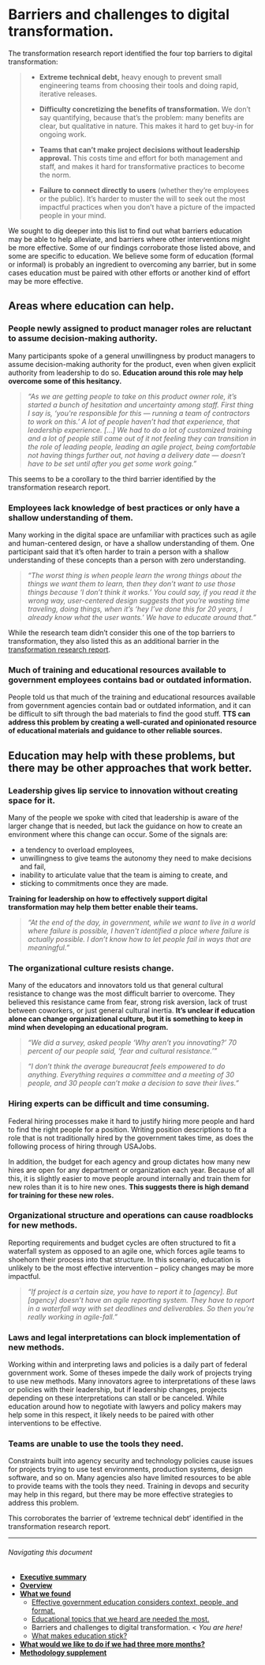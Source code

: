 # Barriers and challenges to digital transformation.

The transformation research report identified the four top barriers to digital transformation: 

> - **Extreme technical debt,** heavy enough to prevent small engineering teams from choosing their tools and doing rapid, iterative releases.
>
> - **Difficulty concretizing the benefits of transformation.** We don’t say quantifying, because that’s the problem: many benefits are clear, but qualitative in nature. This makes it hard to get buy-in for ongoing work.
>
> - **Teams that can’t make project decisions without leadership approval.** This costs time and effort for both management and staff, and makes it hard for transformative practices to become the norm.
>
> - **Failure to connect directly to users** (whether they’re employees or the public). It’s harder to muster the will to seek out the most impactful practices when you don’t have a picture of the impacted people in your mind.

We sought to dig deeper into this list to find out what barriers education may be able to help alleviate, and barriers where other interventions might be more effective. Some of our findings corroborate those listed above, and some are specific to education. We believe some form of education (formal or informal) is probably an ingredient to overcoming any barrier, but in some cases education must be paired with other efforts or another kind of effort may be more effective.

## Areas where education can help.

### People newly assigned to product manager roles are reluctant to assume decision-making authority.

Many participants spoke of  a general unwillingness by product managers to assume decision-making authority for the product, even when given explicit authority from leadership to do so. **Education around this role may help overcome some of this hesitancy.**

> _“As we are getting people to take on this product owner role, it’s started a bunch of hesitation and uncertainty among staff. First thing I say is, ‘you're responsible for this — running a team of contractors to work on this.’ A lot of people haven’t had that experience, that leadership experience. […] We had to do a lot of customized training and a lot of people still came out of it not feeling they can transition in the role of leading people, leading an agile project, being comfortable not having things further out, not having a delivery date — doesn’t have to be set until after you get some work going.”_

This seems to be a corollary to the third barrier identified by the transformation research report. 

### Employees lack knowledge of best practices or only have a shallow understanding of them.

Many working in the digital space are unfamiliar with practices such as agile and human-centered design, or have a shallow understanding of them. One participant said that it’s often harder to train a person with a shallow understanding of these concepts than a person with zero understanding. 

> _“The worst thing is when people learn the wrong things about the things we want them to learn, then they don’t want to use those things because ‘I don’t think it works.’ You could say, if you read it the wrong way, user-centered design suggests that you’re wasting time traveling, doing things, when it’s ‘hey I’ve done this for 20 years, I already know what the user wants.’ We have to educate around that.”_

While the research team didn’t consider this one of the top barriers to transformation, they also listed this as an additional barrier in the [transformation research report](https://github.com/18F/transformation-research/blob/master/preliminary-report.md). 

### Much of training and educational resources available to government employees contains bad or outdated information.

People told us that much of the training and educational resources available from government agencies contain bad or outdated information, and it can be difficult to sift through the bad materials to find the good stuff. **TTS can address this problem by creating a well-curated and opinionated resource of educational materials and guidance to other reliable sources.** 

## Education may help with these problems, but there may be other approaches that work better. 

### Leadership gives lip service to innovation without creating space for it.

Many of the people we spoke with cited that leadership is aware of the larger change that is needed, but lack the guidance on how to create an environment where this change can occur. Some of the signals are: 

- a tendency to overload employees, 
- unwillingness to give teams the autonomy they need to make decisions and fail, 
- inability to articulate value that the team is aiming to create, and 
- sticking to commitments once they are made. 

**Training for leadership on how to effectively support digital transformation may help them better enable their teams.**

> _“At the end of the day, in government, while we want to live in a world where failure is possible, I haven't identified a place where failure is actually possible. I don’t know how to let people fail in ways that are meaningful.”_

### The organizational culture resists change. 

Many of the educators and innovators told us that general cultural resistance to change was the most difficult barrier to overcome. They believed this resistance came from fear, strong risk aversion, lack of trust between coworkers, or just general cultural inertia. **It’s unclear if education alone can change organizational culture, but it is something to keep in mind when developing an educational program.**

> _“We did a survey, asked people ‘Why aren’t you innovating?’ 70 percent of our people said, ‘fear and cultural resistance.’”_

> _“I don’t think the average bureaucrat feels empowered to do anything. Everything requires a committee and a meeting of 30 people, and 30 people can’t make a decision to save their lives.”_

### Hiring experts can be difficult and time consuming.

Federal hiring processes make it hard to justify hiring more people and hard to find the right people for a position. Writing position descriptions to fit a role that is not traditionally hired by the government takes time, as does the following process of hiring through USAJobs. 

In addition, the budget for each agency and group dictates how many new hires are open for any department or organization each year. Because of all this, it is slightly easier to move people around internally and train them for new roles than it is to hire new ones. **This suggests there is high demand for training for these new roles.**

### Organizational structure and operations can cause roadblocks for new methods. 

Reporting requirements and budget cycles are often structured to fit a waterfall system as opposed to an agile one, which forces agile teams to shoehorn their process into that structure. In this scenario, education is unlikely to be the most effective intervention – policy changes may be more impactful.

> _“If project is a certain size, you have to report it to [agency]. But [agency] doesn’t have an agile reporting system. They have to report in a waterfall way with set deadlines and deliverables. So then you’re really working in agile-fall.”_

### Laws and legal interpretations can block implementation of new methods.

Working within and interpreting laws and policies is a daily part of federal government work. Some of theses impede the daily work of projects trying to use new methods. Many innovators agree to interpretations of these laws or policies with their leadership, but if leadership changes, projects depending on these interpretations can stall or be canceled. While education around how to negotiate with lawyers and policy makers may help some in this respect, it likely needs to be paired with other interventions to be effective.

### Teams are unable to use the tools they need.

Constraints built into agency security and technology policies cause issues for projects trying to use test environments, production systems, design software, and so on. Many agencies also have limited resources to be able to provide teams with the tools they need. Training in devops and security may help in this regard, but there may be more effective strategies to address this problem.

This corroborates the barrier of ‘extreme technical debt’ identified in the transformation research report. 

* * *

###### Navigating this document

- **[Executive summary](https://github.com/18F/18f-education-discovery/blob/master/executive_summary.md)** 
- **[Overview](https://github.com/18F/18f-education-discovery/blob/master/overview.md)**
- **[What we found](https://github.com/18F/18f-education-discovery/blob/master/what_we_found.md)**
  - [Effective government education considers context, people, and format.](https://github.com/18F/18f-education-discovery/blob/master/context_people_format.md) 
  - [Educational topics that we heard are needed the most.](https://github.com/18F/18f-education-discovery/blob/master/topics.md) 
  - Barriers and challenges to digital transformation. < _You are here!_
  - [What makes education stick?](https://github.com/18F/18f-education-discovery/blob/master/education_sticks.md)
- **[What would we like to do if we had three more months?](https://github.com/18F/18f-education-discovery/blob/master/three_months.md)**
- **[Methodology supplement](https://github.com/18F/18f-education-discovery/blob/master/methodology.md)**

